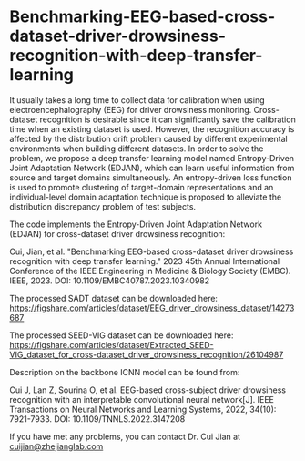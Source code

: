 # Benchmarking-EEG-based-cross-dataset-driver-drowsiness-recognition-with-deep-transfer-learning
It usually takes a long time to collect data for calibration when using electroencephalography (EEG) for driver drowsiness monitoring. Cross-dataset recognition is desirable since it can significantly save the calibration time when an existing dataset is used. However, the recognition accuracy is affected by the distribution drift problem caused by different experimental environments when building different datasets. In order to solve the problem, we propose a deep transfer learning model named Entropy-Driven Joint Adaptation Network (EDJAN), which can learn useful information from source and target domains simultaneously. An entropy-driven loss function is used to promote clustering of target-domain representations and an individual-level domain adaptation technique is proposed to alleviate the distribution discrepancy problem of test subjects. 

The code implements the Entropy-Driven Joint Adaptation Network (EDJAN) for cross-dataset driver drowsiness recognition:
     
Cui, Jian, et al. "Benchmarking EEG-based cross-dataset driver drowsiness recognition with deep transfer learning." 2023 45th Annual International Conference of the IEEE Engineering in Medicine & Biology Society (EMBC). IEEE, 2023. DOI: 10.1109/EMBC40787.2023.10340982    
 
The processed SADT dataset can be downloaded here:
https://figshare.com/articles/dataset/EEG_driver_drowsiness_dataset/14273687
  
The processed SEED-VIG dataset can be downloaded here:
https://figshare.com/articles/dataset/Extracted_SEED-VIG_dataset_for_cross-dataset_driver_drowsiness_recognition/26104987
  
   
Description on the backbone ICNN model can be found from:
     
Cui J, Lan Z, Sourina O, et al. EEG-based cross-subject driver drowsiness recognition with an interpretable convolutional neural network[J]. IEEE Transactions on Neural Networks and Learning Systems, 2022, 34(10): 7921-7933. DOI: 10.1109/TNNLS.2022.3147208   
  
If you have met any problems, you can contact Dr. Cui Jian at cuijian@zhejianglab.com

